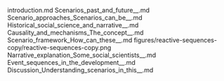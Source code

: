 introduction.md
Scenarios_past_and_future__.md
Scenario_approaches_Scenarios_can_be__.md
Historical_social_science_and_narrative__.md
Causality_and_mechanisms_The_concept__.md
Scenario_framework_How_can_these__.md
figures/reactive-sequences-copy/reactive-sequences-copy.png
Narrative_explanation_Some_social_scientists__.md
Event_sequences_in_the_development__.md
Discussion_Understanding_scenarios_in_this__.md